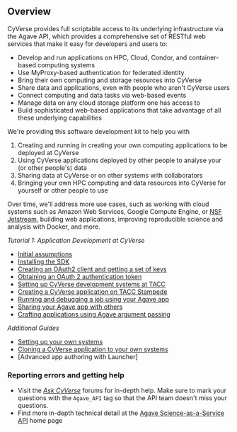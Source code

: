 Overview
--------

CyVerse provides full scriptable access to its underlying infrastructure via the Agave API, which provides a comprehensive set of RESTful web services that make it easy for developers and users to:
* Develop and run applications on HPC, Cloud, Condor, and container-based computing systems
* Use MyProxy-based authentication for federated identity
* Bring their own computing and storage resources into CyVerse
* Share data and applications, even with people who aren't CyVerse users
* Connect computing and data tasks via web-based events
* Manage data on any cloud storage platform one has access to
* Build sophisticated web-based applications that take advantage of all these underlying capabilities

We're providing this software development kit to help you with

1. Creating and running in creating your own computing applications to be deployed at CyVerse
2. Using CyVerse applications deployed by other people to analyse your (or other people's) data
3. Sharing data at CyVerse or on other systems with collaborators
4. Bringing your own HPC computing and data resources into CyVerse for yourself or other people to use

Over time, we'll address more use cases, such as working with cloud systems such as Amazon Web Services, Google Compute Engine, or [NSF Jetstream](https://use.jetstream-cloud.org/), building web applications, improving reproducible science and analysis with Docker, and more. 

*Tutorial 1: Application Development at CyVerse*
* [Initial assumptions](docs/iplant-assumptions.md)
* [Installing the SDK](docs/install-sdk.md)
* [Creating an OAuth2 client and getting a set of keys](docs/client-create.md)
* [Obtaining an OAuth 2 authentication token](docs/set-token.md)
* [Setting up CyVerse development systems at TACC](docs/iplant-systems.md)
* [Creating a CyVerse application on TACC Stampede](docs/iplant-first-app.md)
* [Running and debugging a job using your Agave app](docs/iplant-first-app-job.md)
* [Sharing your Agave app with others](docs/iplant-share-app.md)
* [Crafting applications using Agave argument passing](/docs/iplant-first-app-argpass.md)

*Additional Guides*
* [Setting up your own systems](docs/atmo-system.md)
* [Cloning a CyVerse application to your own systems](docs/iplant-clone-app.md)
* [Advanced app authoring with Launcher]

### Reporting errors and getting help
* Visit the *[Ask CyVerse](http://ask.cyverse.org/)* forums for in-depth help. Make sure to mark your questions with the ```Agave_API``` tag so that the API team doesn't miss your questions.
* Find more in-depth technical detail at the [Agave Science-as-a-Service API](http://agaveapi.co/) home page
